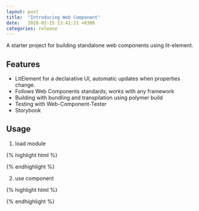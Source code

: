 ```yaml
---
layout: post
title:  "Introducing Web Component"
date:   2020-02-15 13:41:21 +0300
categories: release
---
```


A starter project for building standalone web components using lit-element.
 

## Features
- LitElement for a declarative UI, automatic updates when properties change.
- Follows Web Components standards, works with any framework
- Building with bundling and transpilation using polymer build 
- Testing with Web-Component-Tester
- Storybook


## Usage

1. load module

{% highlight html %}

<!-- Bottom of body -->
<script type="module" src="https://unpkg.com/@danleyb2/web-component"></script>

{% endhighlight %}


2. use component

{% highlight html %}
<web-component></web-component>
    
{% endhighlight %}


